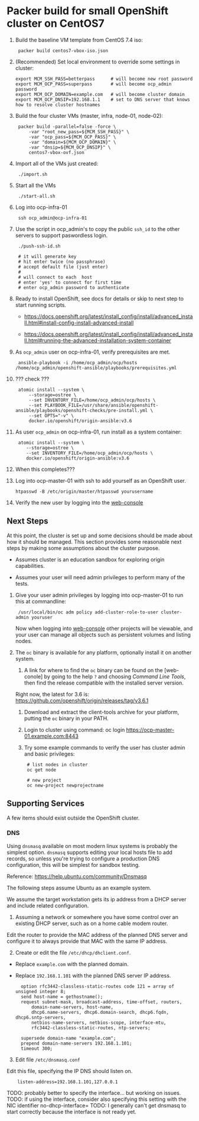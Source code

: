 # Packer build for small OpenShift cluster on CentOS7

1. Build the baseline VM template from CentOS 7.4 iso:

        packer build centos7-vbox-iso.json

2.  (Recommended) Set local environment to override some settings in cluster:

        export MCM_SSH_PASS=betterpass      # will become new root password
        export MCM_OCP_PASS=superpass       # will become ocp_admin password
        export MCM_OCP_DOMAIN=example.com   # will become cluster domain  
        export MCM_OCP_DNSIP=192.168.1.1    # set to DNS server that knows how to resolve cluster hostnames

3. Build the four cluster VMs (master, infra, node-01, node-02):

        packer build -parallel=false -force \
            -var "root_new_pass=${MCM_SSH_PASS}" \
            -var "ocp_pass=${MCM_OCP_PASS}" \
            -var "domain=${MCM_OCP_DOMAIN}" \
            -var "dnsip=${MCM_OCP_DNSIP}" \
            centos7-vbox-ovf.json

4. Import all of the VMs just created:

        ./import.sh
        
5. Start all the VMs

        ./start-all.sh
        
6. Log into ocp-infra-01

        ssh ocp_admin@ocp-infra-01

7. Use the script in ocp_admin's to copy the public `ssh_id` to the other servers to support paswordless login.

        ./push-ssh-id.sh
        
        # it will generate key
        # hit enter twice (no passphrase)
        # accept default file (just enter)
        #
        # will connect to each  host
        # enter 'yes' to connect for first time
        # enter ocp_admin password to authenticate
        
8. Ready to install OpenShift, see docs for details or skip to next step to start running scripts.

    * https://docs.openshift.org/latest/install_config/install/advanced_install.html#install-config-install-advanced-install
    
    * https://docs.openshift.org/latest/install_config/install/advanced_install.html#running-the-advanced-installation-system-container

9. As `ocp_admin` user on ocp-infra-01, verify prerequisites are met.

        ansible-playbook -i /home/ocp_admin/ocp/hosts /home/ocp_admin/openshift-ansible/playbooks/prerequisites.yml
       
9. ??? check ???

        atomic install --system \
            --storage=ostree \
            --set INVENTORY_FILE=/home/ocp_admin/ocp/hosts \
            --set PLAYBOOK_FILE=/usr/share/ansible/openshift-ansible/playbooks/openshift-checks/pre-install.yml \ 
            --set OPTS="-v" \ 
            docker.io/openshift/origin-ansible:v3.6
        
10. As user `ocp_admin` on ocp-infra-01, run install as a system container:

         atomic install --system \
            --storage=ostree \
            --set INVENTORY_FILE=/home/ocp_admin/ocp/hosts \
            docker.io/openshift/origin-ansible:v3.6    

11. When this completes??? 

12. Log into ocp-master-01 with ssh to add yourself as an OpenShift user.

        htpasswd -B /etc/origin/master/htpasswd yourusername

13.  Verify the new user by logging into the [web-console](web-console)


## Next Steps

At this point, the cluster is set up and some decisions should be made about how it should be managed.  This section
provides some reasonable next steps by making some assumptions about the cluster purpose.

* Assumes cluster is an education sandbox for exploring origin capabilities.

* Assumes your user will need admin privileges to perform many of the tests.


1. Give your user admin privileges by logging into ocp-master-01 to run this at commandline:

        /usr/local/bin/oc adm policy add-cluster-role-to-user cluster-admin youruser
        
    Now when logging into [web-console] other projects will be viewable, and your user can manage all objects such as persistent volumes and listing nodes.

2. The `oc` binary is available for any platform, optionally install it on another system.

    1. A link for where to find the `oc` binary can be found on the [web-conole] by going to the help `?` and choosing *Command Line Tools*, 
    then find the release compatible with the installed server version. 
    
    Right now, the latest for 3.6 is: https://github.com/openshift/origin/releases/tag/v3.6.1
    
    1. Download and extract the client-tools archive for your platform, putting the `oc` binary in your PATH.
    
    1. Login to cluster using command:  oc login https://ocp-master-01.example.com:8443
    
    1. Try some example commands to verify the user has cluster admin and basic privileges:
    
            # list nodes in cluster
            oc get node
            
            # new project
            oc new-project newprojectname


## Supporting Services

A few items should exist outside the OpenShift cluster.

### DNS

Using `dnsmasq` available on most modern linux systems is probably the simplest option. `dnsmasq` supports editing your
local hosts file to add records, so unless you're trying to configure a production DNS configuration, this will be
simplest for sandbox testing.

Reference: https://help.ubuntu.com/community/Dnsmasq

The following steps assume Ubuntu as an example system.

We assume the target workstation gets its ip address from a DHCP server and include related configuration.

1. Assuming a network or somewhere you have some control over an existing DHCP server,
such as on a home cable modem router. 

Edit the router to provide the MAC address of the planned DNS server and configure it to always provide that
MAC with the same IP address.


2. Create or edit the file `/etc/dhcp/dhclient.conf`.

* Replace `example.com` with the planned domain.

* Replace `192.168.1.101` with the planned DNS server IP address.


        option rfc3442-classless-static-routes code 121 = array of unsigned integer 8;
        send host-name = gethostname();
        request subnet-mask, broadcast-address, time-offset, routers,
            domain-name-servers, host-name,
            dhcp6.name-servers, dhcp6.domain-search, dhcp6.fqdn, dhcp6.sntp-servers,
            netbios-name-servers, netbios-scope, interface-mtu,
            rfc3442-classless-static-routes, ntp-servers;
        
        supersede domain-name "example.com";
        prepend domain-name-servers 192.168.1.101;
        timeout 300;
        

3. Edit file `/etc/dnsmasq.conf`

Edit this file, specifying the IP DNS should listen on.


        listen-address=192.168.1.101,127.0.0.1


TODO: probably better to specify the interface... but working on issues.
TODO: if using the interface, consider also specifying this setting with the NIC identifier no-dhcp-interface=<ifcx>
TODO: I generally can't get dnsmasq to start correctly because the interface is not ready yet.





[web-console]: https://cluster.example.com:8443  "Origin Web Console"
